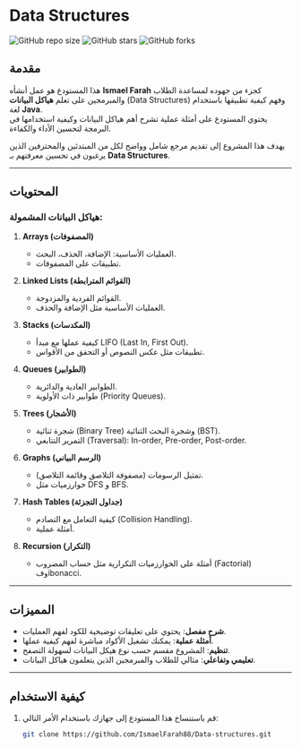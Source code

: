 # Data Structures

![GitHub repo size](https://img.shields.io/github/repo-size/IsmaelFarah88/Data-structures)
![GitHub stars](https://img.shields.io/github/stars/IsmaelFarah88/Data-structures?style=social)
![GitHub forks](https://img.shields.io/github/forks/IsmaelFarah88/Data-structures?style=social)

## مقدمة

هذا المستودع هو عمل أنشأه **Ismael Farah** كجزء من جهوده لمساعدة الطلاب والمبرمجين على تعلم **هياكل البيانات** (Data Structures) وفهم كيفية تطبيقها باستخدام لغة **Java**.  
يحتوي المستودع على أمثلة عملية تشرح أهم هياكل البيانات وكيفية استخدامها في البرمجة لتحسين الأداء والكفاءة.

يهدف هذا المشروع إلى تقديم مرجع شامل وواضح لكل من المبتدئين والمحترفين الذين يرغبون في تحسين معرفتهم بـ **Data Structures**.

---

## المحتويات

### هياكل البيانات المشمولة:
1. **Arrays (المصفوفات)**  
   - العمليات الأساسية: الإضافة، الحذف، البحث.  
   - تطبيقات على المصفوفات.

2. **Linked Lists (القوائم المترابطة)**  
   - القوائم الفردية والمزدوجة.  
   - العمليات الأساسية مثل الإضافة والحذف.

3. **Stacks (المكدسات)**  
   - كيفية عملها مع مبدأ LIFO (Last In, First Out).  
   - تطبيقات مثل عكس النصوص أو التحقق من الأقواس.

4. **Queues (الطوابير)**  
   - الطوابير العادية والدائرية.  
   - طوابير ذات الأولوية (Priority Queues).

5. **Trees (الأشجار)**  
   - شجرة ثنائية (Binary Tree) وشجرة البحث الثنائية (BST).  
   - التمرير التتابعي (Traversal): In-order, Pre-order, Post-order.

6. **Graphs (الرسم البياني)**  
   - تمثيل الرسومات (مصفوفة التلاصق وقائمة التلاصق).  
   - خوارزميات مثل DFS و BFS.

7. **Hash Tables (جداول التجزئة)**  
   - كيفية التعامل مع التصادم (Collision Handling).  
   - أمثلة عملية.

8. **Recursion (التكرار)**  
   - أمثلة على الخوارزميات التكرارية مثل حساب المضروب (Factorial) وفibonacci.

---

## المميزات

- **شرح مفصل**: يحتوي على تعليقات توضيحية للكود لفهم العمليات.
- **أمثلة عملية**: يمكنك تشغيل الأكواد مباشرة لفهم كيفية عملها.
- **تنظيم**: المشروع مقسم حسب نوع هيكل البيانات لسهولة التصفح.
- **تعليمي وتفاعلي**: مثالي للطلاب والمبرمجين الذين يتعلمون هياكل البيانات.

---

## كيفية الاستخدام

1. قم باستنساخ هذا المستودع إلى جهازك باستخدام الأمر التالي:
   ```bash
   git clone https://github.com/IsmaelFarah88/Data-structures.git
